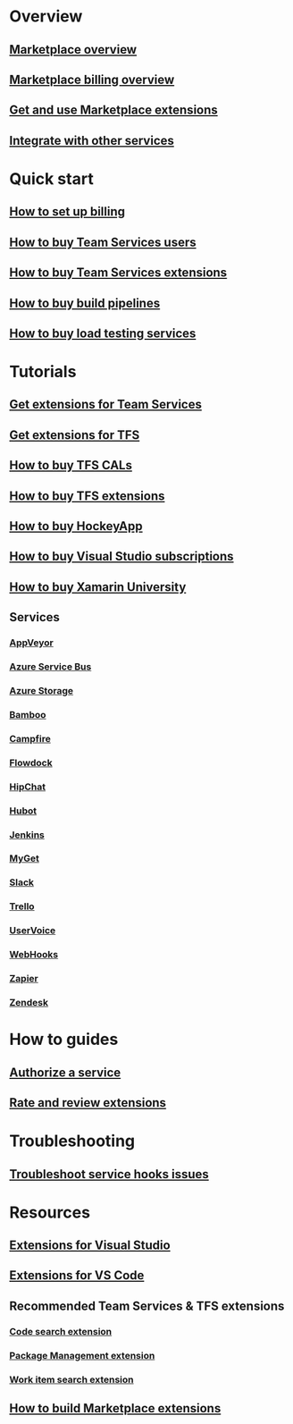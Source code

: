 
# Overview
## [Marketplace overview](overview.md)
## [Marketplace billing overview](marketplace-billing-qa.md)
## [Get and use Marketplace extensions](extend-overview.md)
## [Integrate with other services](integrate/service-hooks/get-started.md)

# Quick start

## [How to set up billing](../setup-admin/team-services/set-up-billing-for-your-account-vs.md)
## [How to buy Team Services users](../setup-admin/team-services/buy-basic-access-add-team-services-users.md)
## [How to buy Team Services extensions](get-vsts-extensions.md)
## [How to buy build pipelines](../setup-admin/team-services/buy-more-build-vs.md)
## [How to buy load testing services](../setup-admin/team-services/buy-load-testing-vs.md) 

# Tutorials 
## [Get extensions for Team Services](get-vsts-extensions.md)
## [Get extensions for TFS](get-tfs-extensions.md)
## [How to buy TFS CALs](https://www.visualstudio.com/team-services/tfs-pricing/)
## [How to buy TFS extensions](get-tfs-extensions.md)  
## [How to buy HockeyApp](get-hockeyapp.md)
## [How to buy Visual Studio subscriptions](vs-subscriptions/buy-vs-subscriptions.md)
## [How to buy Xamarin University](xamarin-univ.md)
## Services
### [AppVeyor](integrate/service-hooks/services/appveyor.md)
### [Azure Service Bus](integrate/service-hooks/services/azure-service-bus.md)
### [Azure Storage](integrate/service-hooks//services/azure-storage.md)
### [Bamboo](integrate/service-hooks/services/bamboo.md)
### [Campfire](integrate/service-hooks/services/campfire.md)
### [Flowdock](integrate/service-hooks/services/flowdock.md)
### [HipChat](integrate/service-hooks/services/hipchat.md)
### [Hubot](integrate/service-hooks/services/hubot.md)
### [Jenkins](integrate/service-hooks/services/jenkins.md)
### [MyGet](integrate/service-hooks/services/myget.md)
### [Slack](integrate/service-hooks/services/slack.md)
### [Trello](integrate/service-hooks/services/trello.md)
### [UserVoice](integrate/service-hooks/services/uservoice.md)
### [WebHooks](integrate/service-hooks/services/webhooks.md)
### [Zapier](integrate/service-hooks/services/zapier.md)
### [Zendesk](integrate/service-hooks/services/zendesk.md)


# How to guides 
## [Authorize a service](integrate/service-hooks/authorize.md)
## [Rate and review extensions](rating-and-review.md)



# Troubleshooting
## [Troubleshoot service hooks issues](integrate/service-hooks/troubleshoot.md)

# Resources
## [Extensions for Visual Studio](../integrate/ide/extensions/overview.md)
## [Extensions for VS Code](https://code.visualstudio.com/docs/editor/extension-gallery)

## Recommended Team Services & TFS extensions
### [Code search extension](../search/overview.md)
### [Package Management extension](../package/overview.md)
### [Work item search extension](../search/workitem/get-started.md)
## [How to build Marketplace extensions](../extend/overview.md#extensions)







